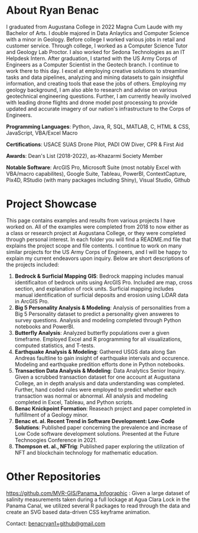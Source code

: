 # About Ryan Benac
I graduated from Augustana College in 2022 Magna Cum Laude with my Bachelor of Arts. I double majored in Data Anlaytics and Computer Science with a minor in Geology. Before college I worked various jobs in retail and customer service. Through college, I worked as a Computer Science Tutor and Geology Lab Proctor. I also worked for Sedona Technologies as an IT Helpdesk Intern. After graduation, I started with the US Army Corps of Engineers as a Computer Scientist in the Geotech branch. I continue to work there to this day. I excel at employing creative solutions to streamline tasks and data pipelines, analyzing and mining datasets to gain insightful information, and creating tools that ease the jobs of others. Employing my geology background, I am also able to research and advise on various geotechnical engineering questions. Further, I am currently heavily involved with leading drone flights and drone model post processing to provide updated and accurate imagery of our nation's infrastructure to the Corps of Engineers. 

**Programming Languages**: Python, Java, R, SQL, MATLAB, C, HTML & CSS, JavaScript, VBA/Excel Macro

**Certifications**: USACE SUAS Drone Pilot, PADI OW Diver, CPR & First Aid

**Awards**: Dean's List (2018-2022), as-Khazarmi Society Member

**Notable Software**: ArcGIS Pro, Microsoft Suite (most notably Excel with VBA/macro capabilites), Google Suite, Tableau, PowerBI, ContextCapture, Pix4D, RStudio (with many packages including Shiny), Visual Studio, Github

# Project Showcase
This page contains examples and results from various projects I have worked on. All of the examples were completed from 2018 to now either as a class or research project at Augustana College, or they were completed through personal interest. In each folder you will find a README.md file that explains the project scope and file contents. I continue to work on many similar projects for the US Army Corps of Engineers, and I will be happy to explain my current endeavors upon inquiry. Below are short descriptions of the projects included: 

1. **Bedrock & Surficial Mapping GIS**: Bedrock mapping includes manual identificaiton of bedrock units using ArcGIS Pro. Included are map, cross section, and explanation of rock units. Surficial mapping includes manual identification of surficial deposits and erosion using LiDAR data in ArcGIS Pro. 
2. **Big 5 Personality Analysis & Modeling**: Analysis of personalities from a Big 5 Personality dataset to predict a personality given answeres to survey questions. Analysis and modeling completed through Python notebooks and PowerBI. 
3. **Butterfly Analysis**: Analyzed butterfly populations over a  given timeframe. Employed Excel and R programming for all visualizations, computed statistics, and T-tests. 
4. **Earthquake Analysis & Modeling**: Gathered USGS data along San Andreas faultline to gain insight of earthquake intervals and occurence. Modeling and earthquake predition efforts done in Python notebooks. 
5. **Transaction Data Analysis & Modeling**: Data Analytics Senior Inquiry. Given a scrubbed transaction dataset for one account at Augustana College, an in depth analysis and data understanding was completed. Further, hand coded rules were employed to predict whether each transaction was normal or abnormal. All analysis and modeling completed in Excel, Tableau, and Python scripts. 
6. **Benac Knickpoint Formation**: Reaseach project and paper completed in fulfillment of a Geology minor. 
7. **Benac et. al. Recent Trend in Software Development: Low-Code Solutions**: Published paper concerning the prevalence and increase of Low Code software development solutions. Presented at the Future Technoogies Conference in 2021. 
8. **Thompson et. al., NFTrig**: Published paper exploring the utilization of NFT and blockchain technology for mathematic education.

# Other Repositories
https://github.com/MVR-GIS/Panama_Infographic : Given a large dataset of salinity measurements taken during a full lockage at Agua Clara Lock in the Panama Canal, we utilized several R packages to read through the data and create an SVG based data-driven CSS keyframe animation.



Contact: benacryan1+github@gmail.com
